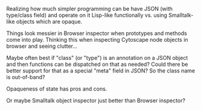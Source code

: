 Realizing how much simpler programming can be have JSON (with type/class field) and operate on it Lisp-like functionally vs. using Smalltalk-like objects which are opaque.

Things look messier in Browser inspector when prototypes and methods come into play. Thinking this when inspecting Cytoscape node objects in browser and seeing clutter...

Maybe often best if "class" (or "type") is an annotation on a JSON object and then functions can be dispatched on that as needed? Could there be better support for that as a special "meta" field in JSON? So the class name is out-of-band?

Opaqueness of state has pros and cons.

Or maybe Smalltalk object inspector just better than Browser inspector?

